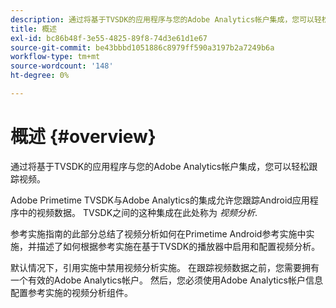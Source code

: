 ```yaml
---
description: 通过将基于TVSDK的应用程序与您的Adobe Analytics帐户集成，您可以轻松跟踪视频。
title: 概述
exl-id: bc86b48f-3e55-4825-89f8-74d3e61d1e67
source-git-commit: be43bbbd1051886c8979ff590a3197b2a7249b6a
workflow-type: tm+mt
source-wordcount: '148'
ht-degree: 0%

---
```


# 概述 {#overview}

通过将基于TVSDK的应用程序与您的Adobe Analytics帐户集成，您可以轻松跟踪视频。

Adobe Primetime TVSDK与Adobe Analytics的集成允许您跟踪Android应用程序中的视频数据。 TVSDK之间的这种集成在此处称为 *视频分析*.

参考实施指南的此部分总结了视频分析如何在Primetime Android参考实施中实施，并描述了如何根据参考实施在基于TVSDK的播放器中启用和配置视频分析。

默认情况下，引用实施中禁用视频分析实施。 在跟踪视频数据之前，您需要拥有一个有效的Adobe Analytics帐户。 然后，您必须使用Adobe Analytics帐户信息配置参考实施的视频分析组件。
